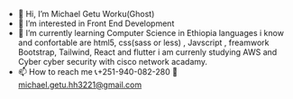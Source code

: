 - 👋 Hi, I’m Michael Getu Worku(Ghost)
- 👀 I’m interested in Front End Development
- 🌱 I’m currently learning Computer Science in Ethiopia
      languages i know and confortable are html5, css(sass or less) , Javscript , 
      freamwork Bootstrap, Tailwind, React and flutter
      i am currenly studying AWS and Cyber cyber security with cisco network acadamy.
- 📫 How to reach me 📞+251-940-082-280 📧 michael.getu.hh3221@gmail.com

<!---
MichaelGetuWorku/MichaelGetuWorku is a ✨ special ✨ repository because its `README.md` (this file) appears on your GitHub profile.
You can click the Preview link to take a look at your changes.
--->
